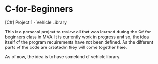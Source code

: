 C-for-Beginners
===============

[C#] Project 1 - Vehicle Library

This is a personal project to review all that was learned during the C# for beginners class in MVA.
It is currently work in progress and so, the idea itself of the program requirements have not been defined.
As the different parts of the code are createdm they will come together here.

As of now, the idea is to have somekind of vehicle library.
